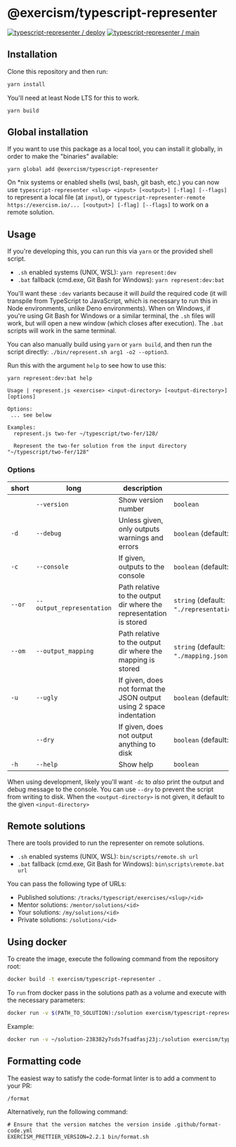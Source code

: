 # @exercism/typescript-representer

[![typescript-representer / deploy](https://github.com/exercism/typescript-representer/actions/workflows/deploys.yml/badge.svg)](https://github.com/exercism/typescript-representer/actions/workflows/deploys.yml)
[![typescript-representer / main](https://github.com/exercism/typescript-representer/actions/workflows/ci.js.yml/badge.svg)](https://github.com/exercism/typescript-representer/actions/workflows/ci.js.yml)

## Installation

Clone this repository and then run:

```bash
yarn install
```

You'll need at least Node LTS for this to work.

```
yarn build
```

## Global installation

If you want to use this package as a local tool, you can install it globally, in order to make the "binaries" available:

```shellscript
yarn global add @exercism/typescript-representer
```

On \*nix systems or enabled shells (wsl, bash, git bash, etc.) you can now use `typescript-representer <slug> <input> [<output>] [-flag] [--flags]` to represent a local file (at `input`), or
`typescript-representer-remote https://exercism.io/... [<output>] [-flag] [--flags]` to work on a remote solution.

## Usage

If you're developing this, you can run this via `yarn` or the provided shell script.

- `.sh` enabled systems (UNIX, WSL): `yarn represent:dev`
- `.bat` fallback (cmd.exe, Git Bash for Windows): `yarn represent:dev:bat`

You'll want these `:dev` variants because it will _build_ the required code (it will transpile from TypeScript to JavaScript, which is necessary to run this in Node environments, unlike Deno environments).
When on Windows, if you're using Git Bash for Windows or a similar terminal, the `.sh` files will work, but will open a new window (which closes after execution).
The `.bat` scripts will work in the same terminal.

You can also manually build using `yarn` or `yarn build`, and then run the script directly: `./bin/represent.sh arg1 -o2 --option3`.

Run this with the argument `help` to see how to use this:

```shell
yarn represent:dev:bat help

Usage | represent.js <exercise> <input-directory> [<output-directory>] [options]

Options:
 ... see below

Examples:
  represent.js two-fer ~/typescript/two-fer/128/

  Represent the two-fer solution from the input directory "~/typescript/two-fer/128"
```

### Options

| short  | long                      | description                                                         |                                              |
| ------ | ------------------------- | ------------------------------------------------------------------- | -------------------------------------------- |
|        | `--version`               | Show version number                                                 | `boolean`                                    |
| `-d`   | `--debug`                 | Unless given, only outputs warnings and errors                      | `boolean` (default: `false`)                 |
| `-c`   | `--console`               | If given, outputs to the console                                    | `boolean` (default: `false`)                 |
| `--or` | `--output_representation` | Path relative to the output dir where the representation is stored  | `string` (default: `"./representation.txt"`) |
| `--om` | `--output_mapping`        | Path relative to the output dir where the mapping is stored         | `string` (default: `"./mapping.json"`)       |
| `-u`   | `--ugly`                  | If given, does not format the JSON output using 2 space indentation | `boolean` (default: `false`)                 |
|        | `--dry`                   | If given, does not output anything to disk                          | `boolean` (default: `false`)                 |
| `-h`   | `--help`                  | Show help                                                           | `boolean`                                    |

When using development, likely you'll want `-dc` to _also_ print the output and debug message to the console.
You can use `--dry` to prevent the script from writing to disk.
When the `<output-directory>` is not given, it default to the given `<input-directory>`

## Remote solutions

There are tools provided to run the representer on remote solutions.

- `.sh` enabled systems (UNIX, WSL): `bin/scripts/remote.sh url`
- `.bat` fallback (cmd.exe, Git Bash for Windows): `bin\scripts\remote.bat url`

You can pass the following type of URLs:

- Published solutions: `/tracks/typescript/exercises/<slug>/<id>`
- Mentor solutions: `/mentor/solutions/<id>`
- Your solutions: `/my/solutions/<id>`
- Private solutions: `/solutions/<id>`

## Using docker

To create the image, execute the following command from the repository root:

```bash
docker build -t exercism/typescript-representer .
```

To `run` from docker pass in the solutions path as a volume and execute with the necessary parameters:

```bash
docker run -v $(PATH_TO_SOLUTION):/solution exercism/typescript-representer ${SLUG} /solution
```

Example:

```bash
docker run -v ~/solution-238382y7sds7fsadfasj23j:/solution exercism/typescript-representer two-fer /solution
```

## Formatting code

The easiest way to satisfy the code-format linter is to add a comment to your PR:

```text
/format
```

Alternatively, run the following command:

```shell
# Ensure that the version matches the version inside .github/format-code.yml
EXERCISM_PRETTIER_VERSION=2.2.1 bin/format.sh
```
